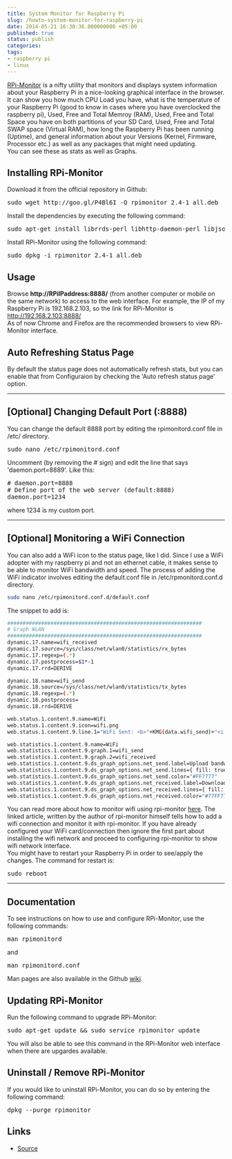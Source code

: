 ```yaml
---
title: System Monitor for Raspberry Pi
slug: /howto-system-monitor-for-raspberry-pi
date: 2014-05-21 16:30:36.000000000 +05:00
published: true
status: publish
categories:
tags:
- raspberry pi
- linux
---
```


[RPi-Monitor](http://rpi-experiences.blogspot.fr/p/rpi-monitor.html) is a nifty utility that monitors and displays system information about your Raspberry Pi in a nice-looking graphical interface in the browser.  
It can show you how much CPU Load you have, what is the temperature of your Raspberry Pi (good to know in cases where you have overclocked the raspberry pi), Used, Free and Total Memroy (RAM), Used, Free and Total Space you have on both partitions of your SD Card, Used, Free and Total SWAP  space (Virtual RAM), how long the Raspberry Pi has been running (Uptime), and general information about your Versions (Kernel, Firmware, Processor etc.) as well as any packages that might need updating.  
You can see these as stats as well as Graphs.


Installing RPi-Monitor
---
Download it from the official repository in Github:  
 
<pre class="lang:sh decode:true " >sudo wget http://goo.gl/P4Bl6I -O rpimonitor_2.4-1_all.deb</pre> 

Install the dependencies by executing the following command:  
 
<pre class="lang:sh decode:true " >sudo apt-get install librrds-perl libhttp-daemon-perl libjson-perl libipc-sharelite-perl</pre> 

Install RPi-Monitor using the following command:  
 
<pre class="lang:js decode:true " >sudo dpkg -i rpimonitor_2.4-1_all.deb</pre> 

	
Usage
---
Browse **http://RPiIPaddress:8888/** (from another computer or mobile on the same network) to access to the web interface. For example, the IP of my Raspberry Pi is 192.168.2.103, so the link for RPi-Monitor is http://192.168.2.103:8888/  
As of now Chrome and Firefox are the recommended browsers to view RPi-Monitor interface.

Auto Refreshing Status Page
---
By default the status page does not automatically refresh stats, but you can enable that from Configuraion by checking the 'Auto refresh status page' option.

-----

[Optional] Changing Default Port (:8888)
---
You can change the default 8888 port by editing the rpimonitord.conf file in /etc/ directory.
 
<pre class="lang:sh decode:true " >sudo nano /etc/rpimonitord.conf</pre> 


Uncomment (by removing the # sign) and edit the line that says 'daemon.port=8889'. Like this:
 
<pre class="lang:sh decode:true " ># daemon.port=8888
# Define port of the web server (default:8888)
daemon.port=1234</pre> 

where 1234 is my custom port.

----

[Optional] Monitoring a WiFi Connection
---
You can also add a WiFi icon to the status page, like I did. Since I use a WiFi adopter with my raspberry pi and not an ethernet cable, it makes sense to be able to monitor WiFi bandwidth and speed. 
The process of adding the WiFi indicator involves editing the default.conf file in /etc/rpmonitord.conf.d directory.
 
```bash
sudo nano /etc/rpimonitord.conf.d/default.conf
```


The snippet to add is:
 
```bash
###############################################################
# Graph WLAN
###############################################################
dynamic.17.name=wifi_received
dynamic.17.source=/sys/class/net/wlan0/statistics/rx_bytes
dynamic.17.regexp=(.*)
dynamic.17.postprocess=$1*-1
dynamic.17.rrd=DERIVE

dynamic.18.name=wifi_send
dynamic.18.source=/sys/class/net/wlan0/statistics/tx_bytes
dynamic.18.regexp=(.*)
dynamic.18.postprocess=
dynamic.18.rrd=DERIVE

web.status.1.content.9.name=WiFi
web.status.1.content.9.icon=wifi.png
web.status.1.content.9.line.1="WiFi Sent: <b>"+KMG(data.wifi_send)+"<i class='icon-arrow-up'></i></b> Received: <b>"+KMG(Math.abs(data.wifi_received)) + "<i class='icon-arrow-down'></i></b>"

web.statistics.1.content.9.name=WiFi
web.statistics.1.content.9.graph.1=wifi_send
web.statistics.1.content.9.graph.2=wifi_received
web.statistics.1.content.9.ds_graph_options.net_send.label=Upload bandwidth (bits)
web.statistics.1.content.9.ds_graph_options.net_send.lines={ fill: true }
web.statistics.1.content.9.ds_graph_options.net_send.color="#FF7777"
web.statistics.1.content.9.ds_graph_options.net_received.label=Download bandwidth (bits)
web.statistics.1.content.9.ds_graph_options.net_received.lines={ fill: true }
web.statistics.1.content.9.ds_graph_options.net_received.color="#77FF77"
```

	

You can read more about how to monitor wifi using rpi-monitor [here](http://rpi-experiences.blogspot.fr/2013/09/add-wifi-to-raspberry-pi-and-monitor-it.html#more). The linked article, written by the author of rpi-monitor himself tells how to add a wifi connection and monitor it with rpi-monitor. If you have already configured your WiFi card/connection then ignore the first part about installing the wifi network and proceed to configuring rpi-monitor to show wifi network interface.  
You might have to restart your Raspberry Pi in order to see/apply the changes. The command for restart is:
 
<pre class="lang:sh decode:true " >sudo reboot</pre> 

----

Documentation
---
To see instructions on how to use and configure RPi-Monitor, use the following commands:
 
<pre class="lang:sh decode:true " >man rpimonitord</pre> 
and
<pre class="lang:sh decode:true " >man rpimonitord.conf</pre> 

Man pages are also available in the Github [wiki](https://github.com/XavierBerger/RPi-Monitor/wiki).

Updating RPi-Monitor
---
Run the following command to upgrade RPi-Monitor:
 
<pre class="lang:sh decode:true " >sudo apt-get update &amp;&amp; sudo service rpimonitor update</pre> 

You will also be able to see this command in the RPi-Monitor web interface when there are upgardes available.

Uninstall / Remove RPi-Monitor
---
If you would like to uninstall RPi-Monitor, you can do so by entering the following command:
 
<pre class="lang:sh decode:true " >dpkg --purge rpimonitor</pre> 


Links
---

- [Source](http://rpi-experiences.blogspot.fr/2013/09/rpi-monitor-version-24-is-available.html)
